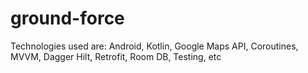 # ground-force

Technologies used are: Android, Kotlin, Google Maps API, Coroutines, MVVM, Dagger Hilt, Retrofit, Room DB, Testing, etc
